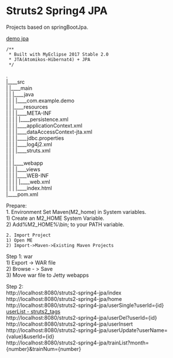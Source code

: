 Struts2 Spring4 JPA
===============

Projects based on springBootJpa.
    
[demo jpa](https://github.com/xiaobin80/demo-jpa-spring-boot2-mysql)


	/**
	 * Built with MyEclipse 2017 Stable 2.0
	 * JTA(Atomikos-Hibernat4) + JPA
	 */
	 
.        
|____src        
| |____main        
| | |____java        
| | | |____com.example.demo    
| | |____resources    
| | | |____META-INF    
| | | | |____persistence.xml    
| | | |____applicationContext.xml    
| | | |____dataAccessContext-jta.xml    
| | | |____jdbc.properties    
| | | |____log4j2.xml    
| | | |____struts.xml     
| | |        
| | |____webapp        
| | | |____views       
| | | |____WEB-INF        
| | | | |____web.xml        
| | | |____index.html        
|____pom.xml        
        

Prepare:    
    1. Environment
    Set Maven(M2_home) in System variables.    
    1) Create an M2_HOME System Variable.    
    2) Add%M2_HOME%\bin; to your PATH variable.    
    
    2. Import Project    
    1) Open ME    
    2) Import->Maven->Existing Maven Projects    

Step 1: war       
    1) Export -> WAR file        
    2) Browse - > Save    
    3) Move war file to Jetty webapps    
    

Step 2:    
     http://localhost:8080/struts2-spring4-jpa/index    
     http://localhost:8080/struts2-spring4-jpa/home    
     http://localhost:8080/struts2-spring4-jpa/userSingle?userId={id}    
     [userList - struts2_tags](http://localhost:8080/struts2-spring4-jpa/userList)        
     http://localhost:8080/struts2-spring4-jpa/userDel?userId={id}    
     http://localhost:8080/struts2-spring4-jpa/userInsert    
     http://localhost:8080/struts2-spring4-jpa/userUpdate?userName={value}&userId={id}    
     http://localhost:8080/struts2-spring4-jpa/trainList?month={number}&trainNum={number}    
             
